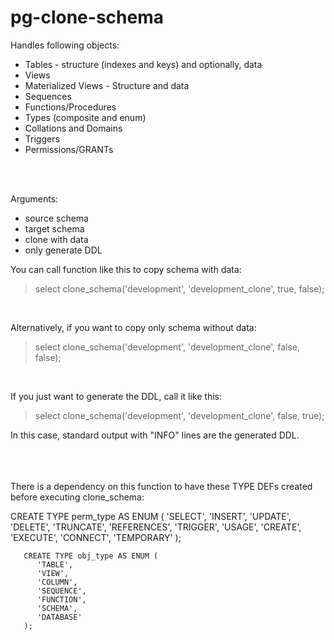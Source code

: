 # pg-clone-schema

Handles following objects:

* Tables - structure (indexes and keys) and optionally, data
* Views
* Materialized Views - Structure and data
* Sequences
* Functions/Procedures
* Types (composite and enum)
* Collations and Domains
* Triggers
* Permissions/GRANTs

<br/>
<br/>

Arguments:
* source schema
* target schema
* clone with data
* only generate DDL

You can call function like this to copy schema with data:
<br/>
>select clone_schema('development', 'development_clone', true, false);
<br/>

Alternatively, if you want to copy only schema without data:
<br/>
>select clone_schema('development', 'development_clone', false, false);
<br/>

If you just want to generate the DDL, call it like this:
<br/>
>select clone_schema('development', 'development_clone', false, true);

In this case, standard output with "INFO" lines are the generated DDL.
<br/><br/><br/><br/>

There is a dependency on this function to have these TYPE DEFs created before executing clone_schema:
       
CREATE TYPE perm_type AS ENUM (
          'SELECT',
          'INSERT',
          'UPDATE',
          'DELETE',
          'TRUNCATE',
          'REFERENCES',
          'TRIGGER',
          'USAGE',
          'CREATE',
          'EXECUTE',
          'CONNECT',
          'TEMPORARY'
       );

       CREATE TYPE obj_type AS ENUM (
          'TABLE',
          'VIEW',
          'COLUMN',
          'SEQUENCE',
          'FUNCTION',
          'SCHEMA',
          'DATABASE'
       );
